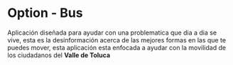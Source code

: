 <h1>Option - Bus</h1>
<p>Aplicación diseñada para ayudar con una problematica que dia a dia se vive, esta es la desinformación acerca de las mejores formas en las que te puedes mover, esta aplicación esta enfocada a ayudar con la movilidad de los ciudadanos del <strong>Valle de Toluca</strong></p>
